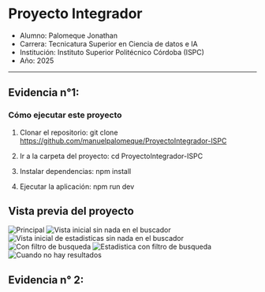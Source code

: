 # Proyecto Integrador

* Alumno: Palomeque Jonathan
* Carrera: Tecnicatura Superior en Ciencia de datos e IA
* Institución: Instituto Superior Politécnico Córdoba (ISPC)
* Año: 2025

---
## Evidencia n°1:
### Cómo ejecutar este proyecto

1. Clonar el repositorio:
   git clone https://github.com/manuelpalomeque/ProyectoIntegrador-ISPC

2. Ir a la carpeta del proyecto:
   cd ProyectoIntegrador-ISPC

3. Instalar dependencias:
   npm install

4. Ejecutar la aplicación:
   npm run dev

## Vista previa del proyecto

![Principal](./screenshot.png)
![Vista inicial sin nada en el buscador](./screenshot.png)
![Vista inicial de estadisticas sin nada en el buscador](./screenshot.png)
![Con filtro de busqueda](./screenshot.png)
![Estadistica con filtro de busqueda](./screenshot.png)
![Cuando no hay resultados](./screenshot.png)

## Evidencia n° 2:
